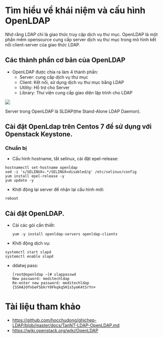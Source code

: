 # Tìm hiểu về khái niệm và cấu hình OpenLDAP


Nhớ rằng LDAP chỉ là giao thức truy cập dịch vụ thư mục. OpenLDAP là một phần mềm opensource cung cấp server dịch vụ thư mục trong mô hình kết nối client-server của giao thức LDAP.

## Các thành phần cơ bản của OpenLDAP

- OpenLDAP được chia ra làm 4 thành phần:
  - Server: cung cấp dịch vụ thư mục
  - Client: Kết nối, sử dụng dịch vụ thư mục bằng LDAP
  - Utility: Hỗ trợ cho Server
  - Library: Thư viện cung cấp giao diện lập trình cho LDAP


![](http://i.imgur.com/zIaQGbr.png)


Server trong OpenLDAP là SLDAP(the Stand-Alone LDAP Daemon).




## Cài đặt OpenLdap trên Centos 7 để sử dụng với Openstack Keystone.

### Chuẩn bị
- Cấu hình hostname, tắt selinux, cài đặt epel-release:
```
hostnamectl set-hostname openldap
sed -i 's/SELINUX=.*/SELINUX=disabled/g' /etc/selinux/config
yum install epel-release -y
yum update -y 
```
- Khởi động lại server để nhận lại cấu hình mới:
```
reboot
```

## Cài đặt OpenLDAP.
- Cài các gói cần thiết:
  ```
  yum -y install openldap-servers openldap-clients
  ```

- Khởi động dịch vụ:
```
systemctl start slapd
systemctl enable slapd
```
- ddatwj pass:
  ```
  [root@openldap ~]# slappasswd 
  New password: meditechldap 
  Re-enter new password: meditechldap
  {SSHA}OfnbeFSbkrY0Fkqkq5H1s5yeK4tSrYn+
  ```








# Tài liệu tham khảo 
- https://github.com/hocchudong/ghichep-LDAP/blob/master/docs/TanNT-LDAP-OpenLDAP.md
- https://wiki.openstack.org/wiki/OpenLDAP
